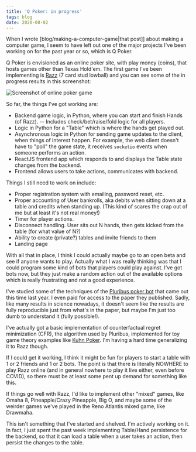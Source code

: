 ```yaml
---
title: 'Q Poker: in progress'
tags: blog
date: 2020-08-02
---
```


When I wrote [blog/making-a-computer-game|that post]] about making a computer game, I seem to have left out one of the major projects I've been working on for the past year or so, which is Q Poker.

Q Poker is envisioned as an online poker site, with play money (coins), that hosts games other than Texas Hold'em. The first game I've been implementing is [Razz](<https://en.wikipedia.org/wiki/Razz_(poker)>) (7 card stud lowball) and you can see some of the in progress results in this screenshot:

![Screenshot of online poker game](https://i.imgur.com/DYO6M0ol.png)

So far, the things I've got working are:

- Backend game logic, in Python, where you can start and finish Hands (of Razz).
  -- Includes check/bet/raise/fold logic for all players.
- Logic in Python for a "Table" which is where the hands get played out.
- Asynchronous logic in Python for sending game updates to the client, when things of interest happen. For example, the web client doesn't have to "poll" the game state, it receives `socketio` events when someone performs an action.
- ReactJS frontend app which responds to and displays the Table state changes from the backend.
- Frontend allows users to take actions, communicates with backend.

Things I still need to work on include:

- Proper registration system with emailing, password reset, etc.
- Proper accounting of User bankrolls, aka debits when sitting down at a table and credits when standing up. (This kind of scares the crap out of me but at least it's not real money!)
- Timer for player actions.
- Disconnect handling. User sits out N hands, then gets kicked from the table (for what value of N?)
- Ability to create (private?) tables and invite friends to them
- Landing page

With all that in place, I think I could actually maybe go to an open beta and see if anyone wants to play. Actually what I was really thinking was that I could program some kind of bots that players could play against. I've got bots now, but they just make a random action out of the available options which is really frustrating and not a good experience.

I've studied some of the techniques of the [Pluribus poker bot](https://www.pokernews.com/news/2019/07/pluribus-first-ai-to-beat-humans-in-multiplayer-no-limit-34910.htm) that came out this time last year. I even paid for access to the paper they published. Sadly, like many results in science nowadays, it doesn't seem like the results are fully reproducible just from what's in the paper, but maybe I'm just too dumb to understand it (fully possible!).

I've actually got a basic implementation of counterfactual regret minimization (CFR), the algorithm used by Pluribus, implemented for toy game theory examples like [Kuhn Poker](https://en.wikipedia.org/wiki/Kuhn_poker). I'm having a hard time generalizing it to Razz though.

If I could get it working, I think it might be fun for players to start a table with 1 or 2 friends and 1 or 2 bots. The point is that there is literally NOWHERE to play Razz online (and in general nowhere to play it live either, even before COVID), so there must be at least some pent up demand for something like this.

If things go well with Razz, I'd like to implement other "mixed" games, like Omaha 8, Pineapple/Crazy Pineapple, Big O, and maybe some of the weirder games we've played in the Reno Atlantis mixed game, like Drawmaha.

This isn't something that I've started and shelved. I'm actively working on it. In fact, I just spent the past week implementing Table/Hand persistence for the backend, so that it can load a table when a user takes an action, then persist the changes to the table.
